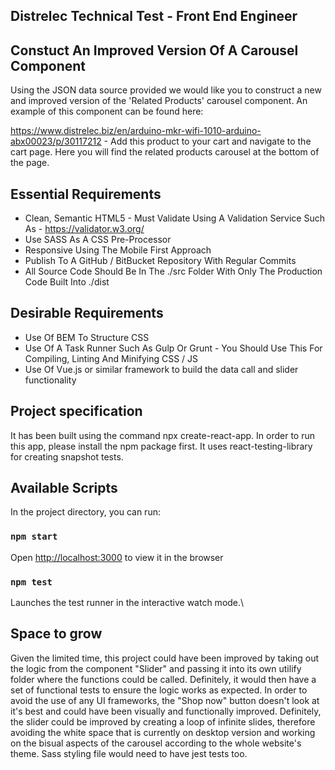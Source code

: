 ## Distrelec Technical Test - Front End Engineer

## Constuct An Improved Version Of A Carousel Component 

Using the JSON data source provided we would like you to construct a new and improved version of the 'Related Products' carousel component. An example of this component can be found here:
 
https://www.distrelec.biz/en/arduino-mkr-wifi-1010-arduino-abx00023/p/30117212 - Add this product to your cart and navigate to the cart page. Here you will find the related products carousel at the bottom of the page.

## Essential Requirements
* Clean, Semantic HTML5 - Must Validate Using A Validation Service Such As - https://validator.w3.org/
* Use SASS As A CSS Pre-Processor
* Responsive Using The Mobile First Approach
* Publish To A GitHub / BitBucket Repository With Regular Commits
* All Source Code Should Be In The ./src Folder With Only The Production Code Built Into ./dist

## Desirable Requirements
* Use Of BEM To Structure CSS
* Use Of A Task Runner Such As Gulp Or Grunt - You Should Use This For Compiling, Linting And Minifying CSS / JS
* Use Of Vue.js or similar framework to build the data call and slider functionality


## Project specification
It has been built using the command npx create-react-app. In order to run this app, please install the npm package first. It uses react-testing-library for creating snapshot tests. 

## Available Scripts

In the project directory, you can run:

### `npm start`

Open [http://localhost:3000](http://localhost:3000) to view it in the browser

### `npm test`

Launches the test runner in the interactive watch mode.\



## Space to grow
Given the limited time, this project could have been improved by taking out the logic from the component "Slider" and passing it into its own utilify folder where the functions could be called. Definitely, it would then have a set of functional tests to ensure the logic works as expected. In order to avoid the use of any UI frameworks, the "Shop now" button doesn't look at it's best and could have been visually and functionally improved. Definitely, the slider could be improved by creating a loop of infinite slides, therefore avoiding the white space that is currently on desktop version and working on the bisual aspects of the carousel according to the whole website's theme. Sass styling file would need to have jest tests too. 
